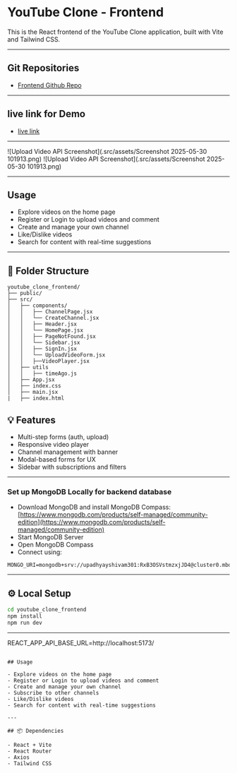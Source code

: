 # YouTube Clone - Frontend

This is the React frontend of the YouTube Clone application, built with Vite and Tailwind CSS.

---

## Git Repositories

- [Frontend Github Repo]()

---

## live link for Demo

- [live link](https://youtube-clone-frontend-theta.vercel.app/)

---

![Upload Video API Screenshot](.src/assets/Screenshot 2025-05-30 101913.png)
![Upload Video API Screenshot](.src/assets/Screenshot 2025-05-30 101913.png)

---

## Usage

- Explore videos on the home page
- Register or Login to upload videos and comment
- Create and manage your own channel
- Like/Dislike videos
- Search for content with real-time suggestions

---

## 📁 Folder Structure

```
youtube_clone_frontend/
├── public/
├── src/
│   ├── components/
│   │   ├── ChannelPage.jsx
│   │   └── CreateChannel.jsx
│   │   ├── Header.jsx
│   │   └── HomePage.jsx
│   │   ├── PageNotFound.jsx
│   │   └── Sidebar.jsx
│   │   ├── SignIn.jsx
│   │   └── UploadVideoForm.jsx
│   │   ├──VideoPlayer.jsx
│   ├── utils
│   │   ├── timeAgo.js
│   ├── App.jsx
│   ├── index.css
│   ├── main.jsx
|   ├── index.html

```

## 💡 Features

- Multi-step forms (auth, upload)
- Responsive video player
- Channel management with banner
- Modal-based forms for UX
- Sidebar with subscriptions and filters

---

### Set up MongoDB Locally for backend database

- Download MongoDB and install MongoDB Compass: [https://www.mongodb.com/products/self-managed/community-edition](https://www.mongodb.com/products/self-managed/community-edition)
- Start MongoDB Server
- Open MongoDB Compass
- Connect using:

```
MONGO_URI=mongodb+srv://upadhyayshivam301:RxB3OSVstmzxjJD4@cluster0.mbqjzqv.mongodb.net/
```

---

## ⚙️ Local Setup

```bash
cd youtube_clone_frontend
npm install
npm run dev
```

---

REACT_APP_API_BASE_URL=http://localhost:5173/

```

## Usage

- Explore videos on the home page
- Register or Login to upload videos and comment
- Create and manage your own channel
- Subscribe to other channels
- Like/Dislike videos
- Search for content with real-time suggestions

---

## 📦 Dependencies

- React + Vite
- React Router
- Axios
- Tailwind CSS

```

